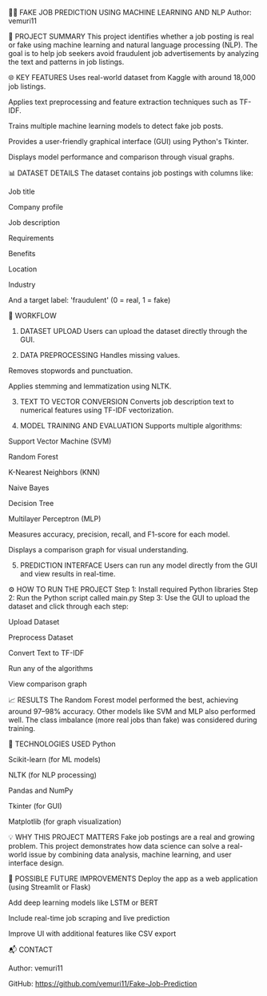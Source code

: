 🕵️‍♂️ FAKE JOB PREDICTION USING MACHINE LEARNING AND NLP
Author: vemuri11

📌 PROJECT SUMMARY
This project identifies whether a job posting is real or fake using machine learning and natural language processing (NLP). The goal is to help job seekers avoid fraudulent job advertisements by analyzing the text and patterns in job listings.

🌐 KEY FEATURES
Uses real-world dataset from Kaggle with around 18,000 job listings.

Applies text preprocessing and feature extraction techniques such as TF-IDF.

Trains multiple machine learning models to detect fake job posts.

Provides a user-friendly graphical interface (GUI) using Python's Tkinter.

Displays model performance and comparison through visual graphs.

📊 DATASET DETAILS
The dataset contains job postings with columns like:

Job title

Company profile

Job description

Requirements

Benefits

Location

Industry

And a target label: 'fraudulent' (0 = real, 1 = fake)

🔄 WORKFLOW
1. DATASET UPLOAD
Users can upload the dataset directly through the GUI.

2. DATA PREPROCESSING
Handles missing values.

Removes stopwords and punctuation.

Applies stemming and lemmatization using NLTK.

3. TEXT TO VECTOR CONVERSION
Converts job description text to numerical features using TF-IDF vectorization.

4. MODEL TRAINING AND EVALUATION
Supports multiple algorithms:

Support Vector Machine (SVM)

Random Forest

K-Nearest Neighbors (KNN)

Naive Bayes

Decision Tree

Multilayer Perceptron (MLP)

Measures accuracy, precision, recall, and F1-score for each model.

Displays a comparison graph for visual understanding.

5. PREDICTION INTERFACE
Users can run any model directly from the GUI and view results in real-time.

⚙️ HOW TO RUN THE PROJECT
Step 1: Install required Python libraries
Step 2: Run the Python script called main.py
Step 3: Use the GUI to upload the dataset and click through each step:

Upload Dataset

Preprocess Dataset

Convert Text to TF-IDF

Run any of the algorithms

View comparison graph

📈 RESULTS
The Random Forest model performed the best, achieving around 97–98% accuracy. Other models like SVM and MLP also performed well. The class imbalance (more real jobs than fake) was considered during training.

🧰 TECHNOLOGIES USED
Python

Scikit-learn (for ML models)

NLTK (for NLP processing)

Pandas and NumPy

Tkinter (for GUI)

Matplotlib (for graph visualization)

💡 WHY THIS PROJECT MATTERS
Fake job postings are a real and growing problem. This project demonstrates how data science can solve a real-world issue by combining data analysis, machine learning, and user interface design.

🔮 POSSIBLE FUTURE IMPROVEMENTS
Deploy the app as a web application (using Streamlit or Flask)

Add deep learning models like LSTM or BERT

Include real-time job scraping and live prediction

Improve UI with additional features like CSV export

📬 CONTACT

Author: vemuri11

GitHub: https://github.com/vemuri11/Fake-Job-Prediction
